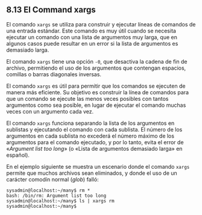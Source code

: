 ## 8.13 El Command xargs
El comando `xargs` se utiliza para construir y ejecutar líneas de comandos de una entrada estándar. Este comando es muy útil cuando se necesita ejecutar un comando con una lista de argumentos muy larga, que en algunos casos puede resultar en un error si la lista de argumentos es demasiado larga.

El comando `xargs` tiene una opción `-0`, que desactiva la cadena de fin de archivo, permitiendo el uso de los argumentos que contengan espacios, comillas o barras diagonales inversas.

El comando `xargs` es útil para permitir que los comandos se ejecuten de manera más eficiente. Su objetivo es construir la línea de comandos para que un comando se ejecute las menos veces posibles con tantos argumentos como sea posible, en lugar de ejecutar el comando muchas veces con un argumento cada vez.

El comando `xargs` funciona separando la lista de los argumentos en sublistas y ejecutando el comando con cada sublista. El número de los argumentos en cada sublista no excederá el número máximo de los argumentos para el comando ejecutado, y por lo tanto, evita el error de «_Argument list too long_» (o «Lista de argumentos demasiado larga» en español).

En el ejemplo siguiente se muestra un escenario donde el comando `xargs` permite que muchos archivos sean eliminados, y donde el uso de un carácter comodín normal (_glob_) falló:

```shell-session
sysadmin@localhost:~/many$ rm *                
bash: /bin/rm: Argument list too long
sysadmin@localhost:~/many$ ls | xargs rm
sysadmin@localhost:~/many$
```